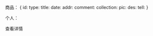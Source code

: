 商品：
{
  id:
  type:
  title:
  date:
  addr:
  comment:
  collection:
  pic:
  des:
  tell:
}

个人：

<navigator url="/pages/index/detail?_id={{item._id}}">
        <view>查看详情</view>
      </navigator>
